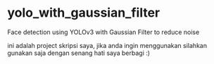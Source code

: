 # yolo_with_gaussian_filter
Face detection using YOLOv3 with Gaussian Filter to reduce noise

ini adalah project skripsi saya, jika anda ingin menggunakan silahkan gunakan saja dengan senang hati saya berbagi :)
